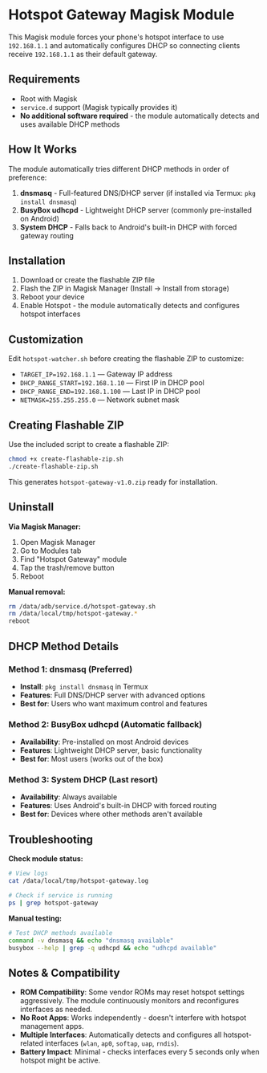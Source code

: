 # Hotspot Gateway Magisk Module

This Magisk module forces your phone's hotspot interface to use `192.168.1.1` and automatically configures DHCP so connecting clients receive `192.168.1.1` as their default gateway.

## Requirements

- Root with Magisk
- `service.d` support (Magisk typically provides it)
- **No additional software required** - the module automatically detects and uses available DHCP methods

## How It Works

The module automatically tries different DHCP methods in order of preference:

1. **dnsmasq** - Full-featured DNS/DHCP server (if installed via Termux: `pkg install dnsmasq`)
2. **BusyBox udhcpd** - Lightweight DHCP server (commonly pre-installed on Android)
3. **System DHCP** - Falls back to Android's built-in DHCP with forced gateway routing

## Installation

1. Download or create the flashable ZIP file
2. Flash the ZIP in Magisk Manager (Install → Install from storage)
3. Reboot your device
4. Enable Hotspot - the module automatically detects and configures hotspot interfaces

## Customization

Edit `hotspot-watcher.sh` before creating the flashable ZIP to customize:

- `TARGET_IP=192.168.1.1` — Gateway IP address
- `DHCP_RANGE_START=192.168.1.10` — First IP in DHCP pool
- `DHCP_RANGE_END=192.168.1.100` — Last IP in DHCP pool
- `NETMASK=255.255.255.0` — Network subnet mask

## Creating Flashable ZIP

Use the included script to create a flashable ZIP:

```bash
chmod +x create-flashable-zip.sh
./create-flashable-zip.sh
```

This generates `hotspot-gateway-v1.0.zip` ready for installation.

## Uninstall

**Via Magisk Manager:**
1. Open Magisk Manager
2. Go to Modules tab
3. Find "Hotspot Gateway" module
4. Tap the trash/remove button
5. Reboot

**Manual removal:**
```bash
rm /data/adb/service.d/hotspot-gateway.sh
rm /data/local/tmp/hotspot-gateway.*
reboot
```

## DHCP Method Details

### Method 1: dnsmasq (Preferred)
- **Install**: `pkg install dnsmasq` in Termux
- **Features**: Full DNS/DHCP server with advanced options
- **Best for**: Users who want maximum control and features

### Method 2: BusyBox udhcpd (Automatic fallback)
- **Availability**: Pre-installed on most Android devices
- **Features**: Lightweight DHCP server, basic functionality
- **Best for**: Most users (works out of the box)

### Method 3: System DHCP (Last resort)
- **Availability**: Always available
- **Features**: Uses Android's built-in DHCP with forced routing
- **Best for**: Devices where other methods aren't available

## Troubleshooting

**Check module status:**
```bash
# View logs
cat /data/local/tmp/hotspot-gateway.log

# Check if service is running
ps | grep hotspot-gateway
```

**Manual testing:**
```bash
# Test DHCP methods available
command -v dnsmasq && echo "dnsmasq available"
busybox --help | grep -q udhcpd && echo "udhcpd available"
```

## Notes & Compatibility

- **ROM Compatibility**: Some vendor ROMs may reset hotspot settings aggressively. The module continuously monitors and reconfigures interfaces as needed.
- **No Root Apps**: Works independently - doesn't interfere with hotspot management apps.
- **Multiple Interfaces**: Automatically detects and configures all hotspot-related interfaces (`wlan`, `ap0`, `softap`, `uap`, `rndis`).
- **Battery Impact**: Minimal - checks interfaces every 5 seconds only when hotspot might be active.